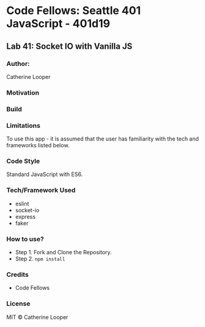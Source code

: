 # Code Fellows: Seattle 401 JavaScript - 401d19

## Lab 41: Socket IO with Vanilla JS

### Author: 
Catherine Looper

### Motivation

### Build

### Limitations

To use this app - it is assumed that the user has familiarity with the tech and frameworks listed below.

### Code Style

Standard JavaScript with ES6.

### Tech/Framework Used

* eslint
* socket-io
* express
* faker

### How to use?

* Step 1. Fork and Clone the Repository.
* Step 2. `npm install`

### Credits

* Code Fellows

### License

MIT © Catherine Looper

